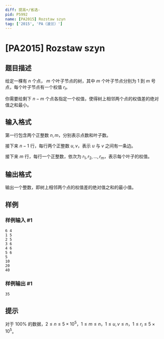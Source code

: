 ```yaml
---
diff: 提高+/省选-
pid: P5992
name: [PA2015] Rozstaw szyn
tag: ['2015', 'PA（波兰）']
---
```

# [PA2015] Rozstaw szyn
## 题目描述

给定一棵有 $n$ 个点， $m$ 个叶子节点的树，其中 $m$ 个叶子节点分别为 $1$ 到 $m$ 号点，每个叶子节点有一个权值 $r_i$。

你需要给剩下 $n-m$ 个点各指定一个权值，使得树上相邻两个点的权值差的绝对值之和最小。 
## 输入格式

第一行包含两个正整数 $n,m$，分别表示点数和叶子数。

接下来 $n-1$ 行，每行两个正整数 $u,v$，表示 $u$ 与 $v$ 之间有一条边。

接下来 $m$ 行，每行一个正整数，依次为 $r_1,r_2,...,r_m$，表示每个叶子的权值。
## 输出格式

输出一个整数，即树上相邻两个点的权值差的绝对值之和的最小值。
## 样例

### 样例输入 #1
```
6 4
1 5
2 5
3 6
4 6
5 6
5
10
20
40
```
### 样例输出 #1
```
35
```
## 提示

对于 $100\%$ 的数据，$2\le n\le 5\times 10^5$，$1\le m\le n$，$1\le u,v\le n$，$1\le r_i\le 5\times 10^5$。
